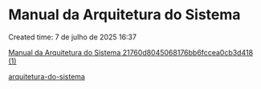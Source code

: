 # Manual da Arquitetura do Sistema

Created time: 7 de julho de 2025 16:37

[Manual da Arquitetura do Sistema 21760d8045068176bb6fccea0cb3d418 (1)](Manual%20da%20Arquitetura%20do%20Sistema%20229d03d38faf808ab5bac6af22914ae0/Manual%20da%20Arquitetura%20do%20Sistema%2021760d8045068176b%20229d03d38faf800ba9d7f1dc1d0769f9.md)

[arquitetura-do-sistema](Manual%20da%20Arquitetura%20do%20Sistema%20229d03d38faf808ab5bac6af22914ae0/arquitetura-do-sistema%20223d03d38faf800485b7e4a74511e550.md)